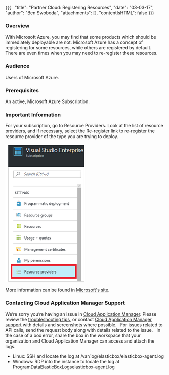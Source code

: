 {{{
  "title": "Partner Cloud: Registering Resources",
  "date": "03-03-17",
  "author": "Ben Swoboda",
  "attachments": [],
  "contentIsHTML": false
}}}

### Overview


With Microsoft Azure, you may find that some products which should be immediately deployable are not. Microsoft Azure has a concept of registering for some resources, while others are registered by default. There are even times when you may need to re-register these resources. 
 


### Audience
Users of Microsoft Azure.


### Prerequisites

An active, Microsoft Azure Subscription.


### Important Information

For your subscription, go to Resource Providers. Look at the list of resource providers, and if necessary, select the Re-register link to re-register the resource provider of the type you are trying to deploy.

![Microsoft Azure Resource Provider](../../images/cloud-application-manager/CINT_Azure_Register_Resource_Provider.png)


More information can be found in [Microsoft's site](https://docs.microsoft.com/en-us/azure/azure-resource-manager/resource-manager-supported-services).

### Contacting Cloud Application Manager Support



We’re sorry you’re having an issue in [Cloud Application Manager](https://www.ctl.io/cloud-application-manager/). Please review the [troubleshooting tips](../Troubleshooting/troubleshooting-tips.md), or contact [Cloud Application Manager support](mailto:incident@CenturyLink.com) with details and screenshots where possible.
 
For issues related to API calls, send the request body along with details related to the issue.
 
In the case of a box error, share the box in the workspace that your organization and Cloud Application Manager can access and attach the logs.
* Linux: SSH and locate the log at /var/log/elasticbox/elasticbox-agent.log
* Windows: RDP into the instance to locate the log at ProgramDataElasticBoxLogselasticbox-agent.log

